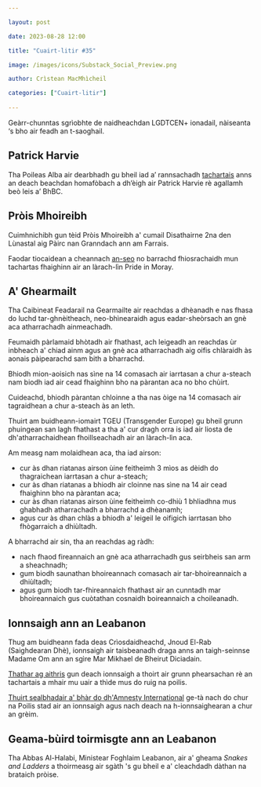 ```yaml
---

layout: post

date: 2023-08-28 12:00

title: "Cuairt-litir #35"

image: /images/icons/Substack_Social_Preview.png

author: Crìstean MacMhìcheil

categories: ["Cuairt-litir"]
  
---
```


Geàrr-chunntas sgrìobhte de naidheachdan LGDTCEN+ ionadail, nàiseanta ‘s bho air feadh an t-saoghail.

## Patrick Harvie

Tha Poileas Alba air dearbhadh gu bheil iad a’ rannsachadh [tachartais](https://angeidhealur.scot/2023-08-24-cuairt-litir-34/) anns an deach beachdan homafòbach a dh’èigh air Patrick Harvie rè agallamh beò leis a’ BhBC.

## Pròis Mhoireibh

Cuimhnichibh gun tèid Pròis Mhoireibh a' cumail Disathairne 2na den Lùnastal aig Pàirc nan Granndach ann am Farrais.

Faodar tiocaidean a cheannach [an-seo](https://www.tickettailor.com/events/prideinmoray1/954283) no barrachd fhiosrachaidh mun tachartas fhaighinn air an làrach-lìn Pride in Moray.

## A' Ghearmailt

Tha Caibineat Feadarail na Gearmailte air reachdas a dhèanadh e nas fhasa do luchd tar-ghnèitheach, neo-bhìnearaidh agus eadar-sheòrsach an gnè aca atharrachadh ainmeachadh.

Feumaidh pàrlamaid bhòtadh air fhathast, ach leigeadh an reachdas ùr inbheach a' chiad ainm agus an gnè aca atharrachadh aig oifis chlàraidh às aonais pàipearachd sam bith a bharrachd.

Bhiodh mion-aoisich nas sìne na 14 comasach air iarrtasan a chur a-steach nam biodh iad air cead fhaighinn bho na pàrantan aca no bho chùirt.

Cuideachd, bhiodh pàrantan chloinne a tha nas òige na 14 comasach air tagraidhean a chur a-steach às an leth.

Thuirt am buidheann-iomairt TGEU (Transgender Europe) gu bheil grunn phuingean san lagh fhathast a tha a' cur dragh orra is iad air liosta de dh'atharrachaidhean fhoillseachadh air an làrach-lìn aca.

Am measg nam molaidhean aca, tha iad airson:
* cur às dhan riatanas airson ùine feitheimh 3 mìos as dèidh do thagraichean iarrtasan a chur a-steach;
* cur às dhan riatanas a bhiodh air cloinne nas sìne na 14 air cead fhaighinn bho na pàrantan aca;
* cur às dhan riatanas airson ùine feitheimh co-dhiù 1 bhliadhna mus ghabhadh atharrachadh a bharrachd a dhèanamh;
* agus cur às dhan chlàs a bhiodh a' leigeil le oifigich iarrtasan bho fhògarraich a dhiùltadh.

A bharrachd air sin, tha an reachdas ag ràdh:
* nach fhaod fireannaich an gnè aca atharrachadh gus seirbheis san arm a sheachnadh;
* gum biodh saunathan bhoireannach comasach air tar-bhoireannaich a dhiùltadh;
* agus gum biodh tar-fhireannaich fhathast air an cunntadh mar bhoireannaich gus cuòtathan cosnaidh boireannaich a choileanadh.

## Ionnsaigh ann an Leabanon

Thug am buidheann fada deas Crìosdaidheachd, Jnoud El-Rab (Saighdearan Dhè), ionnsaigh air taisbeanadh draga anns an taigh-seinnse Madame Om ann an sgìre Mar Mikhael de Bheirut Diciadain.

[Thathar ag aithris](https://www.thepinknews.com/2023/08/25/beirut-bar-attack-madame-om-lebanon-soldiers-of-god-lgbtq/) gun deach ionnsaigh a thoirt air grunn phearsachan rè an tachartais a mhair mu uair a thìde mus do ruig na poilis.

[Thuirt sealbhadair a' bhàr do dh'Amnesty International](https://www.amnesty.org/en/latest/news/2023/08/lebanon-attack-on-lgbti-bar-another-ominous-sign-of-deteriorating-rights-situation/) ge-tà nach do chur na Poilis stad air an ionnsaigh agus nach deach na h-ionnsaighearan a chur an grèim.

## Geama-bùird toirmisgte ann an Leabanon

Tha Abbas Al-Halabi, Ministear Foghlaim Leabanon, air a' gheama _Snakes and Ladders_ a thoirmeasg air sgàth 's gu bheil e a' cleachdadh dàthan na brataich pròise.